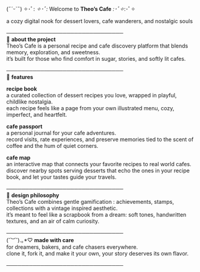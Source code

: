 (˶ˊᵕˋ˵) ✧･ﾟ: *✧･ﾟ:*  Welcome to **Theo’s Cafe**  *:･ﾟ✧*:･ﾟ✧  

a cozy digital nook for dessert lovers, cafe wanderers, and nostalgic souls  

───────────────────────────────    
🍮 **about the project**  
Theo’s Cafe is a personal recipe and cafe discovery platform that blends memory, exploration, and sweetness.  
it’s built for those who find comfort in sugar, stories, and softly lit cafes.  

───────────────────────────────  
🍓 **features**  

**recipe book**  
a curated collection of dessert recipes you love, wrapped in playful, childlike nostalgia.  
each recipe feels like a page from your own illustrated menu, cozy, imperfect, and heartfelt.  

**cafe passport**  
a personal journal for your cafe adventures.  
record visits, rate experiences, and preserve memories tied to the scent of coffee and the hum of quiet corners.  

**cafe map**  
an interactive map that connects your favorite recipes to real world cafes.  
discover nearby spots serving desserts that echo the ones in your recipe book, and let your tastes guide your travels.  

───────────────────────────────  
🍯 **design philosophy**  
Theo’s Cafe combines gentle gamification : achievements, stamps, collections with a vintage inspired aesthetic.  
it’s meant to feel like a scrapbook from a dream: soft tones, handwritten textures, and an air of calm curiosity.  

───────────────────────────────  
(˘︶˘).｡*♡ **made with care**  
for dreamers, bakers, and cafe chasers everywhere.  
clone it, fork it, and make it your own, your story deserves its own flavor.  

───────────────────────────────  
